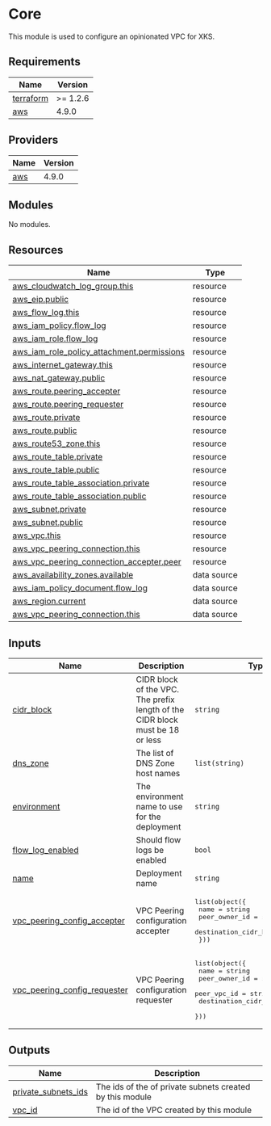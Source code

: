 # Core

This module is used to configure an opinionated VPC for XKS.

## Requirements

| Name | Version |
|------|---------|
| <a name="requirement_terraform"></a> [terraform](#requirement\_terraform) | >= 1.2.6 |
| <a name="requirement_aws"></a> [aws](#requirement\_aws) | 4.9.0 |

## Providers

| Name | Version |
|------|---------|
| <a name="provider_aws"></a> [aws](#provider\_aws) | 4.9.0 |

## Modules

No modules.

## Resources

| Name | Type |
|------|------|
| [aws_cloudwatch_log_group.this](https://registry.terraform.io/providers/hashicorp/aws/4.9.0/docs/resources/cloudwatch_log_group) | resource |
| [aws_eip.public](https://registry.terraform.io/providers/hashicorp/aws/4.9.0/docs/resources/eip) | resource |
| [aws_flow_log.this](https://registry.terraform.io/providers/hashicorp/aws/4.9.0/docs/resources/flow_log) | resource |
| [aws_iam_policy.flow_log](https://registry.terraform.io/providers/hashicorp/aws/4.9.0/docs/resources/iam_policy) | resource |
| [aws_iam_role.flow_log](https://registry.terraform.io/providers/hashicorp/aws/4.9.0/docs/resources/iam_role) | resource |
| [aws_iam_role_policy_attachment.permissions](https://registry.terraform.io/providers/hashicorp/aws/4.9.0/docs/resources/iam_role_policy_attachment) | resource |
| [aws_internet_gateway.this](https://registry.terraform.io/providers/hashicorp/aws/4.9.0/docs/resources/internet_gateway) | resource |
| [aws_nat_gateway.public](https://registry.terraform.io/providers/hashicorp/aws/4.9.0/docs/resources/nat_gateway) | resource |
| [aws_route.peering_accepter](https://registry.terraform.io/providers/hashicorp/aws/4.9.0/docs/resources/route) | resource |
| [aws_route.peering_requester](https://registry.terraform.io/providers/hashicorp/aws/4.9.0/docs/resources/route) | resource |
| [aws_route.private](https://registry.terraform.io/providers/hashicorp/aws/4.9.0/docs/resources/route) | resource |
| [aws_route.public](https://registry.terraform.io/providers/hashicorp/aws/4.9.0/docs/resources/route) | resource |
| [aws_route53_zone.this](https://registry.terraform.io/providers/hashicorp/aws/4.9.0/docs/resources/route53_zone) | resource |
| [aws_route_table.private](https://registry.terraform.io/providers/hashicorp/aws/4.9.0/docs/resources/route_table) | resource |
| [aws_route_table.public](https://registry.terraform.io/providers/hashicorp/aws/4.9.0/docs/resources/route_table) | resource |
| [aws_route_table_association.private](https://registry.terraform.io/providers/hashicorp/aws/4.9.0/docs/resources/route_table_association) | resource |
| [aws_route_table_association.public](https://registry.terraform.io/providers/hashicorp/aws/4.9.0/docs/resources/route_table_association) | resource |
| [aws_subnet.private](https://registry.terraform.io/providers/hashicorp/aws/4.9.0/docs/resources/subnet) | resource |
| [aws_subnet.public](https://registry.terraform.io/providers/hashicorp/aws/4.9.0/docs/resources/subnet) | resource |
| [aws_vpc.this](https://registry.terraform.io/providers/hashicorp/aws/4.9.0/docs/resources/vpc) | resource |
| [aws_vpc_peering_connection.this](https://registry.terraform.io/providers/hashicorp/aws/4.9.0/docs/resources/vpc_peering_connection) | resource |
| [aws_vpc_peering_connection_accepter.peer](https://registry.terraform.io/providers/hashicorp/aws/4.9.0/docs/resources/vpc_peering_connection_accepter) | resource |
| [aws_availability_zones.available](https://registry.terraform.io/providers/hashicorp/aws/4.9.0/docs/data-sources/availability_zones) | data source |
| [aws_iam_policy_document.flow_log](https://registry.terraform.io/providers/hashicorp/aws/4.9.0/docs/data-sources/iam_policy_document) | data source |
| [aws_region.current](https://registry.terraform.io/providers/hashicorp/aws/4.9.0/docs/data-sources/region) | data source |
| [aws_vpc_peering_connection.this](https://registry.terraform.io/providers/hashicorp/aws/4.9.0/docs/data-sources/vpc_peering_connection) | data source |

## Inputs

| Name | Description | Type | Default | Required |
|------|-------------|------|---------|:--------:|
| <a name="input_cidr_block"></a> [cidr\_block](#input\_cidr\_block) | CIDR block of the VPC. The prefix length of the CIDR block must be 18 or less | `string` | n/a | yes |
| <a name="input_dns_zone"></a> [dns\_zone](#input\_dns\_zone) | The list of DNS Zone host names | `list(string)` | n/a | yes |
| <a name="input_environment"></a> [environment](#input\_environment) | The environment name to use for the deployment | `string` | n/a | yes |
| <a name="input_flow_log_enabled"></a> [flow\_log\_enabled](#input\_flow\_log\_enabled) | Should flow logs be enabled | `bool` | `false` | no |
| <a name="input_name"></a> [name](#input\_name) | Deployment name | `string` | n/a | yes |
| <a name="input_vpc_peering_config_accepter"></a> [vpc\_peering\_config\_accepter](#input\_vpc\_peering\_config\_accepter) | VPC Peering configuration accepter | <pre>list(object({<br>    name                   = string<br>    peer_owner_id          = string<br>    destination_cidr_block = string<br>  }))</pre> | `[]` | no |
| <a name="input_vpc_peering_config_requester"></a> [vpc\_peering\_config\_requester](#input\_vpc\_peering\_config\_requester) | VPC Peering configuration requester | <pre>list(object({<br>    name                   = string<br>    peer_owner_id          = string<br>    peer_vpc_id            = string<br>    destination_cidr_block = string<br>  }))</pre> | `[]` | no |

## Outputs

| Name | Description |
|------|-------------|
| <a name="output_private_subnets_ids"></a> [private\_subnets\_ids](#output\_private\_subnets\_ids) | The ids of the of private subnets created by this module |
| <a name="output_vpc_id"></a> [vpc\_id](#output\_vpc\_id) | The id of the VPC created by this module |
